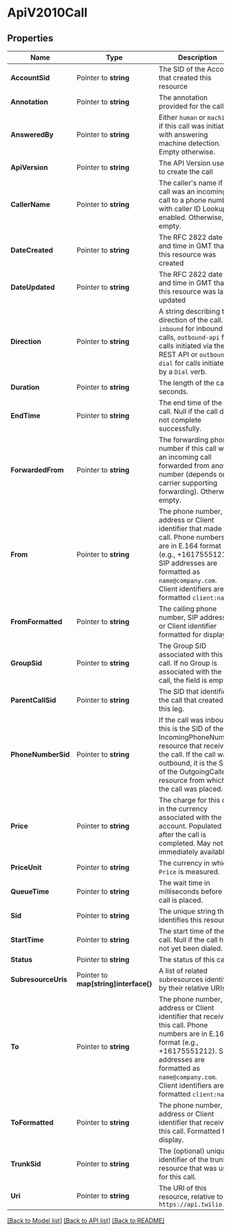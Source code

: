 # ApiV2010Call

## Properties

Name | Type | Description | Notes
------------ | ------------- | ------------- | -------------
**AccountSid** | Pointer to **string** | The SID of the Account that created this resource |
**Annotation** | Pointer to **string** | The annotation provided for the call |
**AnsweredBy** | Pointer to **string** | Either `human` or `machine` if this call was initiated with answering machine detection. Empty otherwise. |
**ApiVersion** | Pointer to **string** | The API Version used to create the call |
**CallerName** | Pointer to **string** | The caller's name if this call was an incoming call to a phone number with caller ID Lookup enabled. Otherwise, empty. |
**DateCreated** | Pointer to **string** | The RFC 2822 date and time in GMT that this resource was created |
**DateUpdated** | Pointer to **string** | The RFC 2822 date and time in GMT that this resource was last updated |
**Direction** | Pointer to **string** | A string describing the direction of the call. `inbound` for inbound calls, `outbound-api` for calls initiated via the REST API or `outbound-dial` for calls initiated by a `Dial` verb. |
**Duration** | Pointer to **string** | The length of the call in seconds. |
**EndTime** | Pointer to **string** | The end time of the call. Null if the call did not complete successfully. |
**ForwardedFrom** | Pointer to **string** | The forwarding phone number if this call was an incoming call forwarded from another number (depends on carrier supporting forwarding). Otherwise, empty. |
**From** | Pointer to **string** | The phone number, SIP address or Client identifier that made this call. Phone numbers are in E.164 format (e.g., +16175551212). SIP addresses are formatted as `name@company.com`. Client identifiers are formatted `client:name`. |
**FromFormatted** | Pointer to **string** | The calling phone number, SIP address, or Client identifier formatted for display. |
**GroupSid** | Pointer to **string** | The Group SID associated with this call. If no Group is associated with the call, the field is empty. |
**ParentCallSid** | Pointer to **string** | The SID that identifies the call that created this leg. |
**PhoneNumberSid** | Pointer to **string** | If the call was inbound, this is the SID of the IncomingPhoneNumber resource that received the call. If the call was outbound, it is the SID of the OutgoingCallerId resource from which the call was placed. |
**Price** | Pointer to **string** | The charge for this call, in the currency associated with the account. Populated after the call is completed. May not be immediately available. |
**PriceUnit** | Pointer to **string** | The currency in which `Price` is measured. |
**QueueTime** | Pointer to **string** | The wait time in milliseconds before the call is placed. |
**Sid** | Pointer to **string** | The unique string that identifies this resource |
**StartTime** | Pointer to **string** | The start time of the call. Null if the call has not yet been dialed. |
**Status** | Pointer to **string** | The status of this call. |
**SubresourceUris** | Pointer to **map[string]interface{}** | A list of related subresources identified by their relative URIs |
**To** | Pointer to **string** | The phone number, SIP address or Client identifier that received this call. Phone numbers are in E.164 format (e.g., +16175551212). SIP addresses are formatted as `name@company.com`. Client identifiers are formatted `client:name`. |
**ToFormatted** | Pointer to **string** | The phone number, SIP address or Client identifier that received this call. Formatted for display. |
**TrunkSid** | Pointer to **string** | The (optional) unique identifier of the trunk resource that was used for this call. |
**Uri** | Pointer to **string** | The URI of this resource, relative to `https://api.twilio.com` |

[[Back to Model list]](../README.md#documentation-for-models) [[Back to API list]](../README.md#documentation-for-api-endpoints) [[Back to README]](../README.md)


